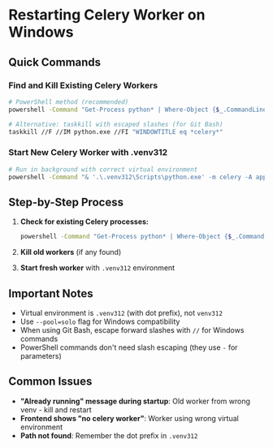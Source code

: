 # Restarting Celery Worker on Windows

## Quick Commands

### Find and Kill Existing Celery Workers
```bash
# PowerShell method (recommended)
powershell -Command "Get-Process python* | Where-Object {$_.CommandLine -like '*celery*worker*'} | Stop-Process -Force"

# Alternative: taskkill with escaped slashes (for Git Bash)
taskkill //F //IM python.exe //FI "WINDOWTITLE eq *celery*"
```

### Start New Celery Worker with .venv312
```bash
# Run in background with correct virtual environment
powershell -Command "& '.\.venv312\Scripts\python.exe' -m celery -A app.celery_app worker --loglevel=info --pool=solo"
```

## Step-by-Step Process

1. **Check for existing Celery processes:**
   ```bash
   powershell -Command "Get-Process python* | Where-Object {$_.CommandLine -like '*celery*worker*'} | Select-Object Id, ProcessName, CommandLine"
   ```

2. **Kill old workers** (if any found)

3. **Start fresh worker** with `.venv312` environment

## Important Notes
- Virtual environment is `.venv312` (with dot prefix), not `venv312`
- Use `--pool=solo` flag for Windows compatibility
- When using Git Bash, escape forward slashes with `//` for Windows commands
- PowerShell commands don't need slash escaping (they use `-` for parameters)

## Common Issues
- **"Already running" message during startup**: Old worker from wrong venv - kill and restart
- **Frontend shows "no celery worker"**: Worker using wrong virtual environment
- **Path not found**: Remember the dot prefix in `.venv312`